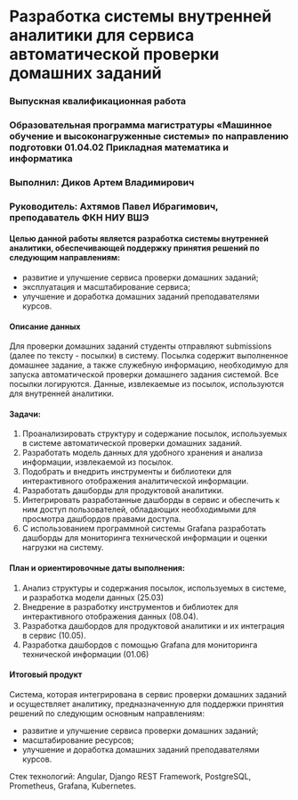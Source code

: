 # Разработка системы внутренней аналитики для сервиса автоматической проверки домашних заданий

### Выпускная квалификационная работа
### Образовательная программа магистратуры «Машинное обучение и высоконагруженные системы» по направлению подготовки 01.04.02 Прикладная математика и информатика

### Выполнил: Диков Артем Владимирович

### Руководитель: Ахтямов Павел Ибрагимович, преподаватель ФКН НИУ ВШЭ

#### Целью данной работы является разработка системы внутренней аналитики, обеспечивающей поддержку принятия решений по следующим направлениям:
- развитие и улучшение сервиса проверки домашних заданий;
- эксплуатация и масштабирование сервиса;
- улучшение и доработка домашних заданий преподавателями курсов.

#### Описание данных
Для проверки домашних заданий студенты отправляют submissions (далее по тексту - посылки) в систему. Посылка содержит выполненное домашнее задание, а также служебную информацию, необходимую для запуска автоматической проверки домашнего задания системой. Все посылки логируются. Данные, извлекаемые из посылок, используются для внутренней аналитики. 

#### Задачи:
1. Проанализировать структуру и содержание посылок, используемых в системе автоматической проверки домашних заданий.
2. Разработать модель данных для удобного хранения и анализа информации, извлекаемой из посылок.
3. Подобрать и внедрить инструменты и библиотеки для интерактивного отображения аналитической информации.
4. Разработать дашборды для продуктовой аналитики.
5. Интегрировать разработанные дашборды в сервис и обеспечить к ним доступ пользователей, обладающих необходимыми для просмотра дашбордов правами доступа.
6. С использованием программной системы Grafana разработать дашборды для мониторинга технической информации и оценки нагрузки на систему.

#### План и ориентировочные даты выполнения:
1. Анализ структуры и содержания посылок, используемых в системе, и разработка модели данных (25.03)
2. Внедрение в разработку инструментов и библиотек для интерактивного отображения данных (08.04).
3. Разработка дашбордов для продуктовой аналитики и их интеграция в сервис (10.05).
4. Разработка дашбордов с помощью Grafana для мониторинга технической информации (01.06)

#### Итоговый продукт
Система, которая интегрирована в сервис проверки домашних заданий и осуществляет аналитику, предназначенную для поддержки принятия решений по следующим основным направлениям:
- развитие и улучшение сервиса проверки домашних заданий;
- масштабирование ресурсов;
- улучшение и доработка домашних заданий преподавателями курсов.

Стек технологий: Angular, Django REST Framework, PostgreSQL, Prometheus, Grafana, Kubernetes.


